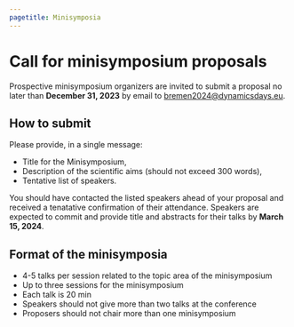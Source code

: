 ```yaml
---
pagetitle: Minisymposia
---
```


# Call for minisymposium proposals

Prospective minisymposium organizers are invited to submit a proposal no later than **December 31, 2023** by email to [bremen2024@dynamicsdays.eu](mailto:bremen2024@dynamicsdays.eu).

## How to submit

Please provide, in a single message:

* Title for the Minisymposium,
* Description of the scientific aims (should not exceed 300 words),
* Tentative list of speakers.

You should have contacted the listed speakers ahead of your proposal and received a tenatative confirmation of their attendance. Speakers are expected to commit and provide title and abstracts for their talks by **March 15, 2024**.

## Format of the minisymposia

* 4-5 talks per session related to the topic area of the minisymposium
* Up to three sessions for the minisymposium
* Each talk is 20 min
* Speakers should not give more than two talks at the conference
* Proposers should not chair more than one minisymposium